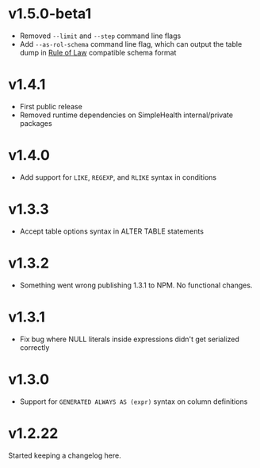 # v1.5.0-beta1

* Removed `--limit` and `--step` command line flags
* Add `--as-rol-schema` command line flag, which can output the table dump in
  [Rule of Law](https://github.com/nvie/rule-of-law) compatible schema format


# v1.4.1

* First public release
* Removed runtime dependencies on SimpleHealth internal/private packages


# v1.4.0

* Add support for `LIKE`, `REGEXP`, and `RLIKE` syntax in conditions


# v1.3.3

* Accept table options syntax in ALTER TABLE statements


# v1.3.2

* Something went wrong publishing 1.3.1 to NPM.  No functional changes.


# v1.3.1

* Fix bug where NULL literals inside expressions didn't get serialized
  correctly


# v1.3.0

* Support for `GENERATED ALWAYS AS (expr)` syntax on column definitions


# v1.2.22

Started keeping a changelog here.
